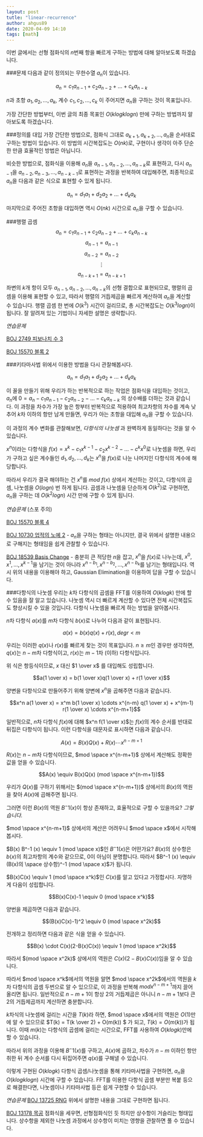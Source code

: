 ```yaml
---
layout: post
tutle: "linear-recurrence"
author: ahgus89
date: 2020-04-09 14:10
tags: [math]
---
```


이번 글에서는 선형 점화식의 $n$번째 항을 빠르게 구하는 방법에 대해 알아보도록 하겠습니다.

###문제
다음과 같이 정의되는 무한수열 ${a_n}$이 있습니다. 

$$a_n = c_1 a_{n-1} + c_2 a_{n-2} + \ldots + c_k a_{n-k}$$

$n$과 초항 $a_1, a_2, \ldots, a_k$, 계수 $c_1, c_2, \ldots, c_k$ 이 주어지면 $a_n$을 구하는 것이 목표입니다.

가장 간단한 방법부터, 이번 글의 최종 목표인 $O(k log k log n)$ 만에 구하는 방법까지 알아보도록 하겠습니다.

###정의를 대입
가장 간단한 방법으로, 점화식 그대로 $a_{k+1}, a_{k+2}, \ldots, a_n$을 순서대로 구하는 방법이 있습니다. 이 방법의 시간복잡도는 $O(nk)$로, 구현이나 생각이 아주 단순한 만큼 효율적인 방법은 아닙니다.

비슷한 방법으로, 점화식을 이용해 $a_n$을 $a_{n-1}, a_{n-2}, \ldots, a_{n-k}$로 표현하고, 다시 $a_{n-1}$을 $a_{n-2}, a_{n-3}, \ldots, a_{n-k-1}$로 표현하는 과정을 반복하여 대입해주면, 최종적으로 $a_n$을 다음과 같은 식으로 표현할 수 있게 됩니다.

$$a_n = d_1 a_1 + d_2 a_2 + \ldots + d_k a_k$$

마지막으로 주어진 초항을 대입하면 역시 $O(nk)$ 시간으로 $a_n$을 구할 수 있습니다.

###행렬 곱셈
$$a_n = c_1 a_{n-1} + c_2 a_{n-2} + \ldots + c_k a_{n-k}$$
$$a_{n-1} = a_{n-1}$$
$$a_{n-2} = a_{n-2}$$
$$\vdots$$
$$a_{n-k+1} = a_{n-k+1}$$

좌변의 $k$개 항이 모두 $a_{n-1}, a_{n-2}, ..., a_{n-k}$의 선형 결합으로 표현되므로, 행렬의 곱셈을 이용해 표현할 수 있고, 따라서 행렬의 거듭제곱을 빠르게 계산하여 $a_n$을 계산할 수 있습니다. 행렬 곱셈 한 번에 $O(k^3)$ 시간이 걸리므로, 총 시간복잡도는 $O(k^3 log n)$이 됩니다. 잘 알려져 있는 기법이니 자세한 설명은 생략합니다.

_연습문제_

[BOJ 2749 피보나치 수 3](https://www.acmicpc.net/problem/2749) 

[BOJ 15570 블록 2](https://www.acmicpc.net/problem/15570)

###키타마사법
위에서 이용한 방법을 다시 관찰해봅시다. 

$$a_n = d_1 a_1 + d_2 a_2 + \ldots + d_k a_k$$

이 꼴을 만들기 위해 우리가 하는 반복적으로 하는 작업은 점화식을 대입하는 것이고, $a_n$에 $0 = a_n - c_1 a_{n-1} - c_2 a_{n-2} - \ldots - c_k a_{n-k}$ 의 상수배를 더하는 것과 같습니다. 이 과정을 차수가 가장 높은 항부터 반복적으로 적용하여 최고차항의 차수를 계속 낮추어 $k$차 이하의 항만 남게 만들면, 우리가 아는 초항을 대입해 $a_n$을 구할 수 있습니다.

이 과정의 계수 변화를 관찰해보면, *다항식의 나눗셈* 과 완벽하게 동일하다는 것을 알 수 있습니다.

$x^n$이라는 다항식을 $f(x) = x^k - c_1 x^{k-1} - c_2 x^{k-2} - \ldots - c^k x^0$로 나눗셈을 하면, 우리가 구하고 싶은 계수들인 $d_1, d_2, \ldots, d_k$는 $x^n$을 $f(x)$로 나눈 나머지인 다항식의 계수에 해당합니다.

따라서 우리가 결국 해야하는 건 $x^n$를 $mod$ $f(x)$ 상에서 계산하는 것이고, 다항식의 곱셈, 나눗셈을 $O(log n)$ 번 하게 됩니다. 곱셈과 나눗셈을 단순하게 $O(k^2)$로 구현하면, $a_n$을 구하는 데 $O(k^2 log n)$ 시간 만에 구할 수 있게 됩니다.

_연습문제_ (스포 주의)

[BOJ 15570 블록 4](https://www.acmicpc.net/problem/15572)

[BOJ 10730 업적의 노예 2](https://www.acmicpc.net/problem/10730) - $a_n$을 구하는 형태는 아니지만, 결국 위에서 설명한 내용으로 구해지는 형태임을 쉽게 관찰할 수 있습니다.

[BOJ 18539 Basis Change](https://www.acmicpc.net/problem/18539) - 충분히 큰 적당한 $n$을 잡고, $x^n$을 $f(x)$로 나누는데, $x^0, x^1, \ldots, x^{k-1}$을 남기는 것이 아니라 $x^{n-b_1}, x^{n-b_2}, \ldots, x^{n-b_k}$를 남기는 형태입니다. 역시 위의 내용을 이용해야 하고, Gaussian Elimination을 이용하여 답을 구할 수 있습니다.

###다항식의 나눗셈
우리는 $k$차 다항식의 곱셈을 FFT를 이용하여 $O(klogk)$ 만에 할 수 있음을 잘 알고 있습니다. 나눗셈 역시 더 빠르게 계산할 수 있다면 전체 시간복잡도도 향상시킬 수 있을 것입니다. 다항식 나눗셈을 빠르게 하는 방법을 알아봅시다.

$n$차 다항식 $a(x)$를 $m$차 다항식 $b(x)$로 나누어 다음과 같이 표현됩니다.

$$a(x) = b(x)q(x) + r(x), deg r < m$$

우리는 이러한 $q(x)$나 $r(x)$를 빠르게 찾는 것이 목표입니다. $n \geq m$인 경우만 생각하면, $q(x)$는 $n-m$차 다항식이고, $r(x)$는 $m-1$차 (이하) 다항식입니다.

위 식은 항등식이므로, $x$ 대신 $1 \over x$ 를 대입해도 성립합니다.

$$a(1 \over x) = b(1 \over x)q(1 \over x) + r(1 \over x)$$

양변을 다항식으로 만들어주기 위해 양변에 $x^n$을 곱해주면 다음과 같습니다.

$$x^n a(1 \over x) = x^m b(1 \over x) \cdots x^{n-m} q(1 \over x) + x^(m-1) r(1 \over x) \cdots x^{n-m+1}$$

일반적으로, $n$차 다항식 $f(x)$에 대해 $x^n f(1 \over x)$는 $f(x)$의 계수 순서를 반대로 뒤집은 다항식이 됩니다. 이런 다항식을 대문자로 표시하면 다음과 같습니다.

$$A(x) = B(x)Q(x) + R(x) \cdots x^{n-m+1}$$

$R(x)$는 $n-m$차 다항식이므로, $mod \space x^{n-m+1}$ 상에서 계산해도 정확한 값을 얻을 수 있습니다.

$$A(x) \equiv B(x)Q(x) (mod \space x^{n-m+1})$$

우리가 $Q(x)$를 구하기 위해서는 $(mod \space x^{n-m+1})$ 상에서의 $B(x)$의 역원을 찾아 $A(x)$에 곱해주면 됩니다.

그러면 이런 $B(x)$의 역원 $B^-1 (x)$이 항상 존재하고, 효율적으로 구할 수 있을까요? *그렇습니다.*

$mod \space x^{n-m+1}$ 상에서의 계산은 어려우니 $mod \space x$에서 시작해봅시다.

$B(x) B^-1 (x) \equiv 1 (mod \space x)$인 $B^-1 (x)$은 어떤가요? $B(x)$의 상수항은 $b(x)$의 최고차항의 계수와 같으므로, 0이 아님이 분명합니다. 따라서 $B^-1 (x) \equiv (B(x)의 \space 상수항)^-1 (mod \space x)$가 됩니다.

$B(x)C(x) \equiv 1 (mod \space x^k)$인 $C(x)$를 알고 있다고 가정합시다. 자명하게 다음이 성립합니다.

$$B(x)C(x)-1 \equiv 0 (mod \space x^k)$$

양번을 제곱하면 다음과 같습니다.

$$(B(x)C(x)-1)^2 \equiv 0 (mod \space x^2k)$$

전개하고 정리하면 다음과 같은 식을 얻을 수 있습니다.

$$B(x) \cdot C(x)(2-B(x)C(x)) \equiv 1 (mod \space x^2k)$$

따라서 $(mod \space x^2k)$ 상에서의 역원은 $C(x)(2-B(x)C(x))$임을 알 수 있습니다. 

따라서 $mod \space x^k$에서의 역원을 알면 $mod \space x^2k$에서의 역원을 $k$차 다항식의 곱셈 두번으로 알 수 있으므로, 이 과정을 반복해 $mod x^{n-m+1}$까지 끌어올리면 됩니다. 일반적으로 $n-m+1$이 항상 $2$의 거듭제곱은 아니니 $n-m+1$보다 큰 $2$의 거듭제곱까지 계산하면 충분합니다.

$k$차식의 나눗셈에 걸리는 시간을 $T(k)$라 하면, $mod \space x$에서의 역원은 $O(1)$만에 알 수 있으므로 $T(k) = T(k \over 2) + O(m(k)) $ 가 되고, $T(k) = O(m(k))$가 됩니다. 이때 $m(k)$는 다항식의 곱셈에 걸리는 시간으로, FFT를 사용하여 $O(klogk)$만에 할 수 있습니다.

따라서 위의 과정을 이용해 $B^-1 (x)$를 구하고, $A(x)$에 곱하고, 차수가 $n-m$ 이하인 항만 취한 뒤 계수 순서를 다시 뒤집어주면 $q(x)$를 구해낼 수 있습니다.

이렇게 구현된 $O(klogk)$ 다항식 곱셈/나눗셈을 통해 키타마사법을 구현하면, $a_n$을 $O(klogklogn)$ 시간에 구할 수 있습니다. FFT를 이용한 다항식 곱셈 부분만 복붙 등으로 해결한다면, 나눗셈이나 키타마사법 등은 쉽게 구현할 수 있습니다.

_연습문제_
[BOJ 13725 RNG](https://www.acmicpc.net/problem/13725) 위에서 설명한 내용을 그대로 구현하면 됩니다.

[BOJ 13178 목공](https://www.acmicpc.net/problem/13178) 점화식을 세우면, 선형점화식인 듯 하지만 상수항이 거슬리는 형태입니다. 상수항을 제외한 나눗셈 과정에서 상수항이 미치는 영향을 관찰하면 풀 수 있습니다.